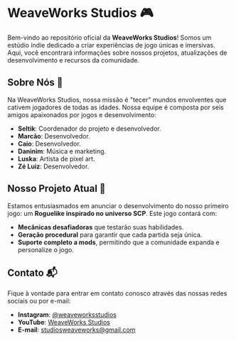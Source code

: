 # WeaveWorks Studios 🎮

Bem-vindo ao repositório oficial da **WeaveWorks Studios**! Somos um estúdio indie dedicado a criar experiências de jogo únicas e imersivas. Aqui, você encontrará informações sobre nossos projetos, atualizações de desenvolvimento e recursos da comunidade.

## Sobre Nós 🧵

Na WeaveWorks Studios, nossa missão é "tecer" mundos envolventes que cativem jogadores de todas as idades. Nossa equipe é composta por seis amigos apaixonados por jogos e desenvolvimento:

- **Seltik**: Coordenador do projeto e desenvolvedor.
- **Marcão**: Desenvolvedor.
- **Caio**: Desenvolvedor.
- **Daninim**: Música e marketing.
- **Luska**: Artista de pixel art.
- **Zé Luiz**: Desenvolvedor.

## Nosso Projeto Atual 🚀

Estamos entusiasmados em anunciar o desenvolvimento do nosso primeiro jogo: um **Roguelike inspirado no universo SCP**. Este jogo contará com:

- **Mecânicas desafiadoras** que testarão suas habilidades.  
- **Geração procedural** para garantir que cada partida seja única.  
- **Suporte completo a mods**, permitindo que a comunidade expanda e personalize o jogo.  

## Contato 📬

Fique à vontade para entrar em contato conosco através das nossas redes sociais ou por e-mail:

- **Instagram**: [@weaveworksstudios](https://www.instagram.com/weaveworksstudios/)  
- **YouTube**: [WeaveWorks Studios](https://www.youtube.com/@WeaveWorksStudios)
- **E-mail**: [studiosweaveworks@gmail.com](studiosweaveworks@gmail.com)  
